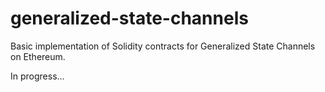 # generalized-state-channels
Basic implementation of Solidity contracts for Generalized State Channels on Ethereum.

In progress...
